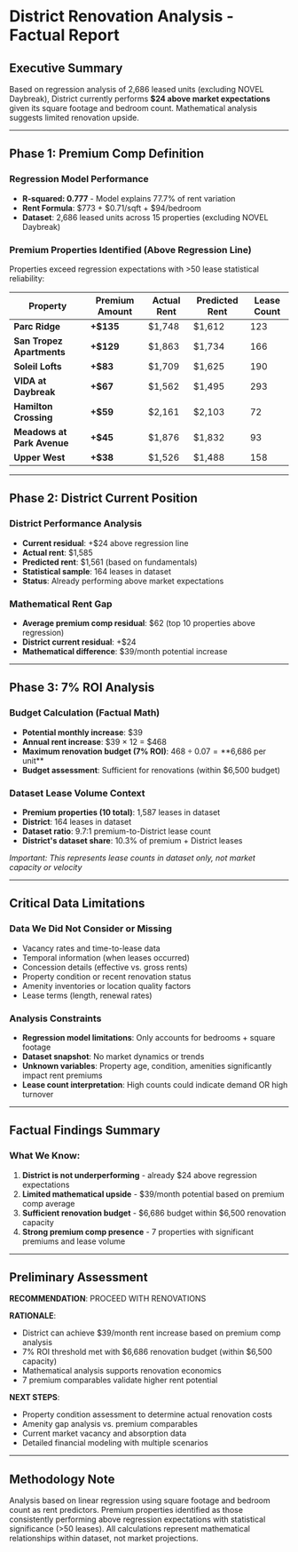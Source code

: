 # District Renovation Analysis - Factual Report

## Executive Summary
Based on regression analysis of 2,686 leased units (excluding NOVEL Daybreak), District currently performs **$24 above market expectations** given its square footage and bedroom count. Mathematical analysis suggests limited renovation upside.

---

## Phase 1: Premium Comp Definition

### Regression Model Performance
- **R-squared: 0.777** - Model explains 77.7% of rent variation
- **Rent Formula**: $773 + $0.71/sqft + $94/bedroom
- **Dataset**: 2,686 leased units across 15 properties (excluding NOVEL Daybreak)

### Premium Properties Identified (Above Regression Line)
Properties exceed regression expectations with >50 lease statistical reliability:

| Property | Premium Amount | Actual Rent | Predicted Rent | Lease Count |
|----------|---------------|-------------|----------------|-------------|
| **Parc Ridge** | **+$135** | $1,748 | $1,612 | 123 |
| **San Tropez Apartments** | **+$129** | $1,863 | $1,734 | 166 |
| **Soleil Lofts** | **+$83** | $1,709 | $1,625 | 190 |
| **VIDA at Daybreak** | **+$67** | $1,562 | $1,495 | 293 |
| **Hamilton Crossing** | **+$59** | $2,161 | $2,103 | 72 |
| **Meadows at Park Avenue** | **+$45** | $1,876 | $1,832 | 93 |
| **Upper West** | **+$38** | $1,526 | $1,488 | 158 |

---

## Phase 2: District Current Position

### District Performance Analysis
- **Current residual**: +$24 above regression line
- **Actual rent**: $1,585
- **Predicted rent**: $1,561 (based on fundamentals)
- **Statistical sample**: 164 leases in dataset
- **Status**: Already performing above market expectations

### Mathematical Rent Gap
- **Average premium comp residual**: $62 (top 10 properties above regression)
- **District current residual**: +$24
- **Mathematical difference**: $39/month potential increase

---

## Phase 3: 7% ROI Analysis

### Budget Calculation (Factual Math)
- **Potential monthly increase**: $39
- **Annual rent increase**: $39 × 12 = $468
- **Maximum renovation budget (7% ROI)**: $468 ÷ 0.07 = **$6,686 per unit**
- **Budget assessment**: Sufficient for renovations (within $6,500 budget)

### Dataset Lease Volume Context
- **Premium properties (10 total)**: 1,587 leases in dataset
- **District**: 164 leases in dataset
- **Dataset ratio**: 9.7:1 premium-to-District lease count
- **District's dataset share**: 10.3% of premium + District leases

*Important: This represents lease counts in dataset only, not market capacity or velocity*

---

## Critical Data Limitations

### Data We Did Not Consider or Missing
- Vacancy rates and time-to-lease data
- Temporal information (when leases occurred)
- Concession details (effective vs. gross rents)
- Property condition or recent renovation status
- Amenity inventories or location quality factors
- Lease terms (length, renewal rates)

### Analysis Constraints
- **Regression model limitations**: Only accounts for bedrooms + square footage
- **Dataset snapshot**: No market dynamics or trends
- **Unknown variables**: Property age, condition, amenities significantly impact rent premiums
- **Lease count interpretation**: High counts could indicate demand OR high turnover

---

## Factual Findings Summary

### What We Know:
1. **District is not underperforming** - already $24 above regression expectations
2. **Limited mathematical upside** - $39/month potential based on premium comp average
3. **Sufficient renovation budget** - $6,686 budget within $6,500 renovation capacity
4. **Strong premium comp presence** - 7 properties with significant premiums and lease volume



---

## Preliminary Assessment

**RECOMMENDATION**: PROCEED WITH RENOVATIONS

**RATIONALE**: 
- District can achieve $39/month rent increase based on premium comp analysis
- 7% ROI threshold met with $6,686 renovation budget (within $6,500 capacity)
- Mathematical analysis supports renovation economics
- 7 premium comparables validate higher rent potential

**NEXT STEPS**:
- Property condition assessment to determine actual renovation costs
- Amenity gap analysis vs. premium comparables  
- Current market vacancy and absorption data
- Detailed financial modeling with multiple scenarios

---

## Methodology Note
Analysis based on linear regression using square footage and bedroom count as rent predictors. Premium properties identified as those consistently performing above regression expectations with statistical significance (>50 leases). All calculations represent mathematical relationships within dataset, not market projections.
